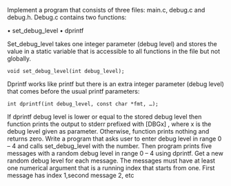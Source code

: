 Implement a program that consists of three files: main.c, debug.c and debug.h.
Debug.c contains two functions:

• set_debug_level
• dprintf

Set_debug_level takes one integer parameter (debug level) and stores the value in a static variable
that is accessible to all functions in the file but not globally.
```
void set_debug_level(int debug_level);
```
Dprintf works like printf but there is an extra integer parameter (debug level) that comes before the
usual printf parameters:
```
int dprintf(int debug_level, const char *fmt, …);
```
If dprintf debug level is lower or equal to the stored debug level then function prints the output to
stderr prefixed with [DBGx] , where x is the debug level given as parameter. Otherwise, function
prints nothing and returns zero.
Write a program that asks user to enter debug level in range 0 – 4 and calls set_debug_level with the
number. Then program prints five messages with a random debug level in range 0 – 4 using dprintf.
Get a new random debug level for each message. The messages must have at least one numerical
argument that is a running index that starts from one. First message has index 1,second message 2,
etc